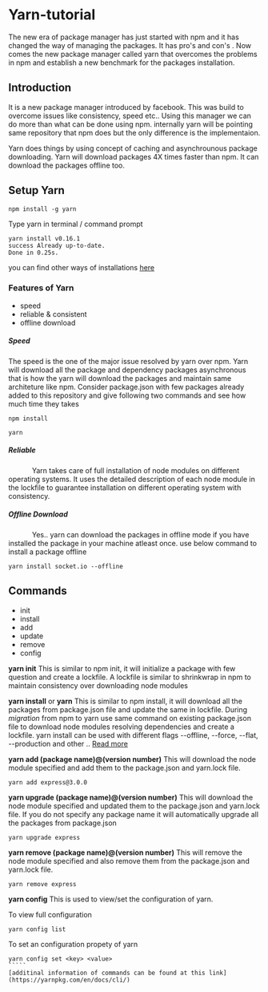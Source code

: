 # Yarn-tutorial

The new era of package manager has just started with npm and it has changed the way of managing the packages. It has pro's and con's . Now comes the new package manager called yarn that overcomes the problems in npm and establish a new benchmark for the 
packages installation.

## Introduction

It is a new package manager introduced by facebook. This was build to overcome issues like consistency, speed etc.. Using this manager we can do more than what can be done using npm. internally yarn will be pointing same repository that npm does but the only difference is the implementaion.

Yarn does things by using concept of caching and asynchrounous package downloading. Yarn will download packages 4X times faster than npm. It can download the packages offline too. 

## Setup Yarn 

``````
npm install -g yarn
``````
Type yarn in terminal / command prompt
``````
yarn install v0.16.1                                                                               
success Already up-to-date.                                                                  
Done in 0.25s.
``````

you can find other ways of installations [here](https://yarnpkg.com/en/docs/install#mac-tab)

### Features of Yarn

- speed
- reliable & consistent
- offline download

##### Speed

The speed is the one of the major issue resolved by yarn over npm. Yarn will download all the package and dependency packages asynchronous that is how the yarn will download the packages and maintain same architeture like npm. Consider package.json with few packages already added to this repository and give following two commands and see how much time they takes

``````
npm install 
``````

``````
yarn
``````
##### Reliable

&nbsp;&nbsp;&nbsp;&nbsp;&nbsp;&nbsp;&nbsp;&nbsp;&nbsp;&nbsp;&nbsp;&nbsp;Yarn takes care of full installation of node modules on different operating systems. It uses the detailed description of each node module in the lockfile to guarantee installation on different operating system with consistency.

##### Offline Download

&nbsp;&nbsp;&nbsp;&nbsp;&nbsp;&nbsp;&nbsp;&nbsp;&nbsp;&nbsp;&nbsp;&nbsp;Yes.. yarn can download the packages in offline mode if you have installed the package in your machine atleast once. use below command to install a package offline 

``````
yarn install socket.io --offline
``````



## Commands 

* init
* install
* add
* update 
* remove
* config


**yarn init** 
This is similar to npm init, it will initialize a package with few question and create a lockfile. A lockfile is similar to shrinkwrap in npm to maintain consistency over downloading node modules



**yarn install** or **yarn** 
This is similar to npm install, it will download all the packages from package.json file and update the same in lockfile. During *migration* from npm to yarn use same command on existing package.json file to download node modules resolving dependencies and create a lockfile. yarn install can be used with different flags --offline, --force, --flat, --production and other .. [Read more](https://yarnpkg.com/en/docs/cli/install)


**yarn add (package name)@(version number)**
This will download the node module specified and add them to the package.json and yarn.lock file.
``````
yarn add express@3.0.0
``````

**yarn upgrade (package name)@(version number)**
This will download the node module specified and updated them to the package.json and yarn.lock file. If you do not specify any package name it will automatically upgrade all the packages from package.json
``````
yarn upgrade express
``````


**yarn remove (package name)@(version number)**
This will remove the node module specified and also remove them from the package.json and yarn.lock file.
``````
yarn remove express
``````

**yarn config**
This is used to view/set the configuration of yarn.

To view full configuration
``````
yarn config list
``````

To set an configuration propety of yarn
``````
yarn config set <key> <value>
`````
[additinal information of commands can be found at this link](https://yarnpkg.com/en/docs/cli/)



